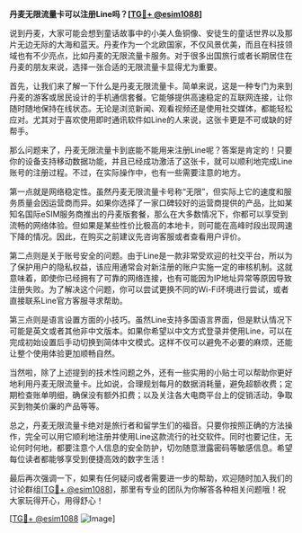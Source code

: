 **丹麦无限流量卡可以注册Line吗？[[TG💪+ @esim1088](https://t.me/s/esim1088)]**

说到丹麦，大家可能会想到童话故事中的小美人鱼铜像、安徒生的童话世界以及那片无边无际的大海和蓝天。丹麦作为一个北欧国家，不仅风景优美，而且在科技领域也有不少亮点，比如丹麦的无限流量卡服务。对于很多出国旅行或者长期居住在丹麦的朋友来说，选择一张合适的无限流量卡显得尤为重要。

首先，让我们来了解一下什么是丹麦无限流量卡。简单来说，这是一种专门为来到丹麦的游客或居民设计的手机通信套餐。它能够提供高速稳定的互联网连接，让你随时随地保持在线状态。无论是浏览新闻、观看视频还是使用社交媒体，都能轻松应对。尤其对于喜欢使用即时通讯软件如Line的人来说，这张卡更是不可或缺的好帮手。

那么问题来了，丹麦无限流量卡到底能不能用来注册Line呢？答案是肯定的！只要你的设备支持移动数据功能，并且已经成功激活了这张卡，就可以顺利地完成Line账号的注册过程。不过，在实际操作中，也有一些需要注意的地方。

第一点就是网络稳定性。虽然丹麦无限流量卡号称“无限”，但实际上它的速度和服务质量会因运营商而异。如果你选择了一家口碑较好的运营商提供的产品，比如某知名国际eSIM服务商推出的丹麦版套餐，那么在大多数情况下，你都可以享受到流畅的网络体验。但如果是某些性价比极高的本地卡，则可能在高峰时段出现网速下降的情况。因此，在购买之前建议先咨询客服或者查看用户评价。

第二点则是关于账号安全的问题。由于Line是一款非常受欢迎的社交平台，所以为了保护用户的隐私权益，该应用通常会对新注册的账户实施一定的审核机制。这就意味着，即使你已经拥有了可靠的网络连接，也有可能因为IP地址异常等原因导致注册失败。为了解决这个问题，你可以尝试更换不同的Wi-Fi环境进行尝试，或者直接联系Line官方客服寻求帮助。

第三点则是语言设置方面的小技巧。虽然Line支持多国语言界面，但是默认情况下可能是英文或者其他非中文版本。如果你希望以中文方式登录并使用Line，可以在完成初始设置后手动切换到简体中文模式。这样不仅可以避免不必要的麻烦，还能让整个使用体验更加顺畅自然。

当然啦，除了上述提到的技术性问题之外，还有一些实用的小贴士可以帮助你更好地利用丹麦无限流量卡。比如说，合理规划每月的数据消耗量，避免超额收费；定期检查账单明细，确保没有额外扣费；以及关注各大电商平台上的促销活动，争取买到物美价廉的产品等等。

总之，丹麦无限流量卡绝对是旅行者和留学生们的福音。只要你按照正确的方法操作，完全可以用它顺利地注册并使用Line这款流行的社交软件。同时也要记住，无论何时何地，都要注意个人信息的安全防护，切勿随意泄露密码等敏感信息。希望每位读者都能够享受到便捷高效的数字生活！

最后再次强调一下，如果有任何疑问或者需要进一步的帮助，欢迎随时加入我们的讨论群组[[TG💪+ @esim1088](https://t.me/s/esim1088)]，那里有专业的团队为你解答各种相关问题哦！祝大家玩得开心，用得舒心！

[[TG💪+ @esim1088](https://t.me/s/esim1088) ![Image](https://i.postimg.cc/4NQfJmqS/Snipaste-2025-05-13-00-14-12.png)]